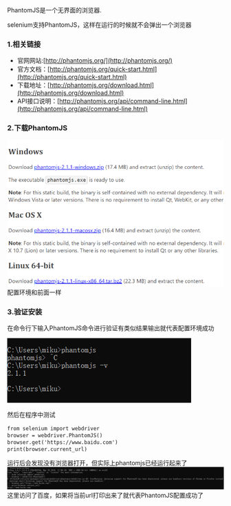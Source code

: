 PhantomJS是一个无界面的浏览器.

selenium支持PhantomJS，这样在运行的时候就不会弹出一个浏览器

### 1.相关链接

* 官网网站:[http://phantomjs.org/](http://phantomjs.org/)
* 官方文档：[http://phantomjs.org/quick-start.html](http://phantomjs.org/quick-start.html)
* 下载地址：[http://phantomjs.org/download.html](http://phantomjs.org/download.html)
* API接口说明：[http://phantomjs.org/api/command-line.html](http://phantomjs.org/api/command-line.html)

### 2.下载PhantomJS

![](/assets/1.2.5-1.png)配置环境和前面一样

### 3.验证安装

在命令行下输入PhantomJS命令进行验证有类似结果输出就代表配置环境成功

![](/assets/1.2.5-2.png)

然后在程序中测试

```
from selenium import webdriver
browser = webdriver.PhantomJS()
browser.get('https://www.baidu.com')
print(browser.current_url)
```

运行后会发现没有浏览器打开，但实际上phantomjs已经运行起来了![](/assets/1.2.5.-3.png)这里访问了百度，如果将当前url打印出来了就代表PhantomJS配置成功了

